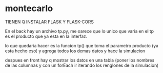 # montecarlo
TIENEN Q INSTALAR FLASK Y FLASK-CORS

En el back hay un archivo tp.py, me oarece que lo unico que varia en el tp es el producto que ya esta en la interfaz.

lo que quedaria hacer es la funcion tp() que toma el parametro producto (ya esta hecho eso) y agrega todos los demas datos y hace la simulacion

despues en front hay q mostrar los datos en una tabla (poner los nombres de las columnas y con un forEach ir iterando los renglones de la simulacion)
